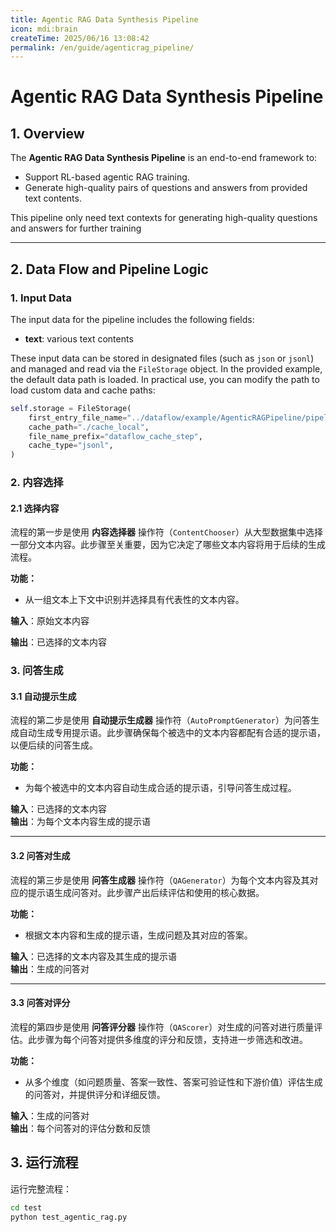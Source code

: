 ```yaml
---
title: Agentic RAG Data Synthesis Pipeline  
icon: mdi:brain  
createTime: 2025/06/16 13:08:42  
permalink: /en/guide/agenticrag_pipeline/  
---
```


# Agentic RAG Data Synthesis Pipeline

## 1. Overview

The **Agentic RAG Data Synthesis Pipeline** is an end-to-end framework to:  
- Support RL-based agentic RAG training.
- Generate high-quality pairs of questions and answers from provided text contents.

This pipeline only need text contexts for generating high-quality questions and answers for further training  

---

## 2. Data Flow and Pipeline Logic

### 1. **Input Data**

The input data for the pipeline includes the following fields:

* **text**: various text contents 

These input data can be stored in designated files (such as `json` or `jsonl`) and managed and read via the `FileStorage` object. In the provided example, the default data path is loaded. In practical use, you can modify the path to load custom data and cache paths:

```python
self.storage = FileStorage(
    first_entry_file_name="../dataflow/example/AgenticRAGPipeline/pipeline_small_chunk.json",
    cache_path="./cache_local",
    file_name_prefix="dataflow_cache_step",
    cache_type="jsonl",
)
```

### 2. **内容选择**


#### 2.1 **选择内容**


流程的第一步是使用 **内容选择器** 操作符（`ContentChooser`）从大型数据集中选择一部分文本内容。此步骤至关重要，因为它决定了哪些文本内容将用于后续的生成流程。


**功能：**


* 从一组文本上下文中识别并选择具有代表性的文本内容。


**输入**：原始文本内容


**输出**：已选择的文本内容




### 3. **问答生成**


#### 3.1 **自动提示生成**


流程的第二步是使用 **自动提示生成器** 操作符（`AutoPromptGenerator`）为问答生成自动生成专用提示语。此步骤确保每个被选中的文本内容都配有合适的提示语，以便后续的问答生成。


**功能：**


* 为每个被选中的文本内容自动生成合适的提示语，引导问答生成过程。


**输入**：已选择的文本内容  
**输出**：为每个文本内容生成的提示语


---


#### 3.2 **问答对生成**


流程的第三步是使用 **问答生成器** 操作符（`QAGenerator`）为每个文本内容及其对应的提示语生成问答对。此步骤产出后续评估和使用的核心数据。


**功能：**


* 根据文本内容和生成的提示语，生成问题及其对应的答案。


**输入**：已选择的文本内容及其生成的提示语  
**输出**：生成的问答对


---


#### 3.3 **问答对评分**


流程的第四步是使用 **问答评分器** 操作符（`QAScorer`）对生成的问答对进行质量评估。此步骤为每个问答对提供多维度的评分和反馈，支持进一步筛选和改进。


**功能：**


* 从多个维度（如问题质量、答案一致性、答案可验证性和下游价值）评估生成的问答对，并提供评分和详细反馈。


**输入**：生成的问答对  
**输出**：每个问答对的评估分数和反馈






## 3. 运行流程


运行完整流程：


```bash
cd test
python test_agentic_rag.py
```